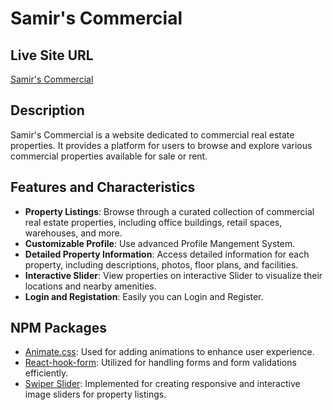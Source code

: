 # Samir's Commercial

## Live Site URL

[Samir's Commercial](https://samir-s-commercial.web.app)

## Description

Samir's Commercial is a website dedicated to commercial real estate properties. It provides a platform for users to browse and explore various commercial properties available for sale or rent.

## Features and Characteristics

- **Property Listings**: Browse through a curated collection of commercial real estate properties, including office buildings, retail spaces, warehouses, and more.
- **Customizable Profile**: Use advanced Profile Mangement System.
- **Detailed Property Information**: Access detailed information for each property, including descriptions, photos, floor plans, and facilities.
- **Interactive Slider**: View properties on interactive Slider to visualize their locations and nearby amenities.
- **Login and Registation**: Easily you can Login and Register.

## NPM Packages

- [Animate.css](https://www.npmjs.com/package/animate.css): Used for adding animations to enhance user experience.
- [React-hook-form](https://www.npmjs.com/package/react-hook-form): Utilized for handling forms and form validations efficiently.
- [Swiper Slider](https://www.npmjs.com/package/swiper): Implemented for creating responsive and interactive image sliders for property listings.
